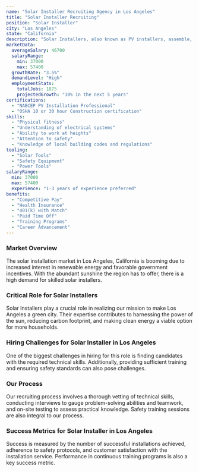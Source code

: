 ```yaml
---
name: "Solar Installer Recruiting Agency in Los Angeles"
title: "Solar Installer Recruiting"
position: "Solar Installer"
city: "Los Angeles"
state: "California"
description: "Solar Installers, also known as PV installers, assemble, set up, and maintain rooftop or other installations of solar panels."
marketData:
  averageSalary: 46700
  salaryRange:
    min: 37000
    max: 57400
  growthRate: "3.5%"
  demandLevel: "High"
  employmentStats:
    totalJobs: 1875
    projectedGrowth: "10% in the next 5 years"
certifications:
  - "NABCEP PV Installation Professional"
  - "OSHA 10 or 30 hour Construction certification"
skills:
  - "Physical fitness"
  - "Understanding of electrical systems"
  - "Ability to work at heights"
  - "Attention to safety"
  - "Knowledge of local building codes and regulations"
tooling:
  - "Solar Tools"
  - "Safety Equipment"
  - "Power Tools"
salaryRange:
  min: 37000
  max: 57400
  experience: "1-3 years of experience preferred"
benefits:
  - "Competitive Pay"
  - "Health Insurance"
  - "401(k) with Match"
  - "Paid Time Off"
  - "Training Programs"
  - "Career Advancement"
---
```


### Market Overview
The solar installation market in Los Angeles, California is booming due to increased interest in renewable energy and favorable government incentives. With the abundant sunshine the region has to offer, there is a high demand for skilled solar installers.

### Critical Role for Solar Installers
Solar Installers play a crucial role in realizing our mission to make Los Angeles a green city. Their expertise contributes to harnessing the power of the sun, reducing carbon footprint, and making clean energy a viable option for more households.

### Hiring Challenges for Solar Installer in Los Angeles
One of the biggest challenges in hiring for this role is finding candidates with the required technical skills. Additionally, providing sufficient training and ensuring safety standards can also pose challenges.

### Our Process
Our recruiting process involves a thorough vetting of technical skills, conducting interviews to gauge problem-solving abilities and teamwork, and on-site testing to assess practical knowledge. Safety training sessions are also integral to our process.

### Success Metrics for Solar Installer in Los Angeles
Success is measured by the number of successful installations achieved, adherence to safety protocols, and customer satisfaction with the installation service. Performance in continuous training programs is also a key success metric.